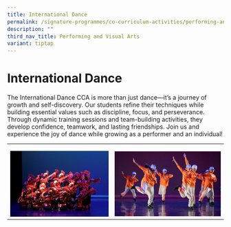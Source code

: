 ```yaml
---
title: International Dance
permalink: /signature-programmes/co-curriculum-activities/performing-and-visual-arts/contemporary-dance/
description: ""
third_nav_title: Performing and Visual Arts
variant: tiptap
---
```

<h1>International Dance</h1>
<p>The International Dance CCA is more than just dance—it’s a journey of
growth and self-discovery. Our students refine their techniques while building
essential values such as discipline, focus, and perseverance. Through dynamic
training sessions and team-building activities, they develop confidence,
teamwork, and lasting friendships. Join us and experience the joy of dance
while growing as a performer and an individual!</p>
<table style="minWidth: 50px">
<colgroup>
<col>
<col>
</colgroup>
<tbody>
<tr>
<td rowspan="1" colspan="1">
<p></p>
<div class="isomer-image-wrapper">
<img style="width: 100%;" height="auto" width="100%" alt="" src="/images/International_Dance_CCA_1.jpg">
</div>
</td>
<td rowspan="1" colspan="1">
<p></p>
<div class="isomer-image-wrapper">
<img style="width: 100%" height="auto" width="100%" alt="" src="/images/International_Dance_CCA_2.jpg">
</div>
</td>
</tr>
</tbody>
</table>
<p></p>